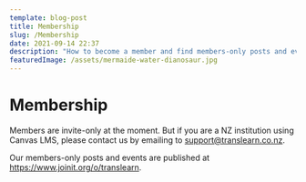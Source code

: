 ```yaml
---
template: blog-post
title: Membership
slug: /Membership
date: 2021-09-14 22:37
description: "How to become a member and find members-only posts and events. "
featuredImage: /assets/mermaide-water-dianosaur.jpg
---
```

# Membership

Members are invite-only at the moment. But if you are a NZ institution using Canvas LMS, please contact us by emailing to support@translearn.co.nz.

Our members-only posts and events are published at <https://www.joinit.org/o/translearn>.
